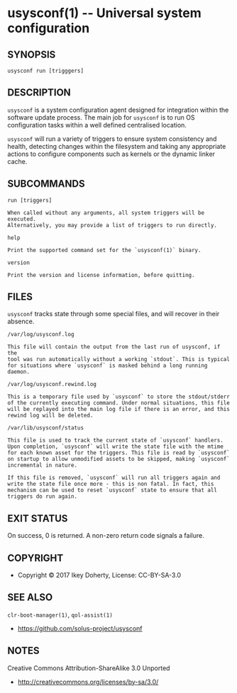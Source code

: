 usysconf(1) -- Universal system configuration
=============================================


## SYNOPSIS

`usysconf run [trigggers]`


## DESCRIPTION

`usysconf` is a system configuration agent designed for integration within the
software update process. The main job for `usysconf` is to run OS configuration
tasks within a well defined centralised location.

`usysconf` will run a variety of triggers to ensure system consistency and
health, detecting changes within the filesystem and taking any appropriate
actions to configure components such as kernels or the dynamic linker cache.

## SUBCOMMANDS

`run [triggers]`

    When called without any arguments, all system triggers will be executed.
    Alternatively, you may provide a list of triggers to run directly.

`help`

    Print the supported command set for the `usysconf(1)` binary.

`version`

    Print the version and license information, before quitting.

## FILES

`usysconf` tracks state through some special files, and will recover in their
absence.

`/var/log/usysconf.log`

    This file will contain the output from the last run of usysconf, if the
    tool was run automatically without a working `stdout`. This is typical
    for situations where `usysconf` is masked behind a long running daemon.

`/var/log/usysconf.rewind.log`

    This is a temporary file used by `usysconf` to store the stdout/stderr
    of the currently executing command. Under normal situations, this file
    will be replayed into the main log file if there is an error, and this
    rewind log will be deleted.

`/var/lib/usysconf/status`

    This file is used to track the current state of `usysconf` handlers.
    Upon completion, `usysconf` will write the state file with the mtime
    for each known asset for the triggers. This file is read by `usysconf`
    on startup to allow unmodified assets to be skipped, making `usysconf`
    incremental in nature.

    If this file is removed, `usysconf` will run all triggers again and
    write the state file once more - this is non fatal. In fact, this
    mechanism can be used to reset `usysconf` state to ensure that all
    triggers do run again.
   

## EXIT STATUS

On success, 0 is returned. A non-zero return code signals a failure.


## COPYRIGHT

 * Copyright © 2017 Ikey Doherty, License: CC-BY-SA-3.0


## SEE ALSO

`clr-boot-manager(1)`, `qol-assist(1)`

 * https://github.com/solus-project/usysconf

## NOTES

Creative Commons Attribution-ShareAlike 3.0 Unported

 * http://creativecommons.org/licenses/by-sa/3.0/
